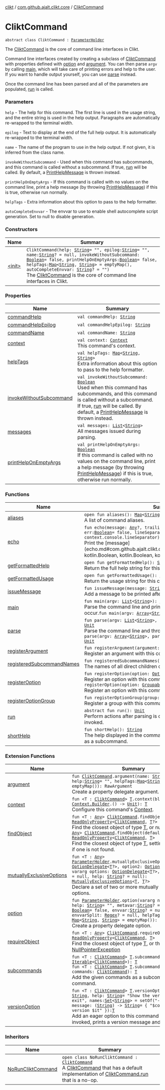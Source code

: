 [clikt](../../index.md) / [com.github.ajalt.clikt.core](../index.md) / [CliktCommand](./index.md)

# CliktCommand

`abstract class CliktCommand : `[`ParameterHolder`](../-parameter-holder/index.md)

The [CliktCommand](./index.md) is the core of command line interfaces in Clikt.

Command line interfaces created by creating a subclass of [CliktCommand](./index.md) with properties defined with
[option](../../com.github.ajalt.clikt.parameters.options/option.md) and [argument](../../com.github.ajalt.clikt.parameters.arguments/argument.md). You can then parse `argv` by calling [main](main.md), which will take care of printing
errors and help to the user. If you want to handle output yourself, you can use [parse](parse.md) instead.

Once the command line has been parsed and all of the parameters are populated, [run](run.md) is called.

### Parameters

`help` - The help for this command. The first line is used in the usage string, and the entire string is
used in the help output. Paragraphs are automatically re-wrapped to the terminal width.

`epilog` - Text to display at the end of the full help output. It is automatically re-wrapped to the
terminal width.

`name` - The name of the program to use in the help output. If not given, it is inferred from the class
name.

`invokeWithoutSubcommand` - Used when this command has subcommands, and this command is called
without a subcommand. If true, [run](run.md) will be called. By default, a [PrintHelpMessage](../-print-help-message/index.md) is thrown instead.

`printHelpOnEmptyArgs` - If this command is called with no values on the command line, print a
help message (by throwing [PrintHelpMessage](../-print-help-message/index.md)) if this is true, otherwise run normally.

`helpTags` - Extra information about this option to pass to the help formatter.

`autoCompleteEnvvar` - The envvar to use to enable shell autocomplete script generation. Set
to null to disable generation.

### Constructors

| Name | Summary |
|---|---|
| [&lt;init&gt;](-init-.md) | `CliktCommand(help: `[`String`](https://kotlinlang.org/api/latest/jvm/stdlib/kotlin/-string/index.html)` = "", epilog: `[`String`](https://kotlinlang.org/api/latest/jvm/stdlib/kotlin/-string/index.html)` = "", name: `[`String`](https://kotlinlang.org/api/latest/jvm/stdlib/kotlin/-string/index.html)`? = null, invokeWithoutSubcommand: `[`Boolean`](https://kotlinlang.org/api/latest/jvm/stdlib/kotlin/-boolean/index.html)` = false, printHelpOnEmptyArgs: `[`Boolean`](https://kotlinlang.org/api/latest/jvm/stdlib/kotlin/-boolean/index.html)` = false, helpTags: `[`Map`](https://kotlinlang.org/api/latest/jvm/stdlib/kotlin.collections/-map/index.html)`<`[`String`](https://kotlinlang.org/api/latest/jvm/stdlib/kotlin/-string/index.html)`, `[`String`](https://kotlinlang.org/api/latest/jvm/stdlib/kotlin/-string/index.html)`> = emptyMap(), autoCompleteEnvvar: `[`String`](https://kotlinlang.org/api/latest/jvm/stdlib/kotlin/-string/index.html)`? = "")`<br>The [CliktCommand](./index.md) is the core of command line interfaces in Clikt. |

### Properties

| Name | Summary |
|---|---|
| [commandHelp](command-help.md) | `val commandHelp: `[`String`](https://kotlinlang.org/api/latest/jvm/stdlib/kotlin/-string/index.html) |
| [commandHelpEpilog](command-help-epilog.md) | `val commandHelpEpilog: `[`String`](https://kotlinlang.org/api/latest/jvm/stdlib/kotlin/-string/index.html) |
| [commandName](command-name.md) | `val commandName: `[`String`](https://kotlinlang.org/api/latest/jvm/stdlib/kotlin/-string/index.html) |
| [context](context.md) | `val context: `[`Context`](../-context/index.md)<br>This command's context. |
| [helpTags](help-tags.md) | `val helpTags: `[`Map`](https://kotlinlang.org/api/latest/jvm/stdlib/kotlin.collections/-map/index.html)`<`[`String`](https://kotlinlang.org/api/latest/jvm/stdlib/kotlin/-string/index.html)`, `[`String`](https://kotlinlang.org/api/latest/jvm/stdlib/kotlin/-string/index.html)`>`<br>Extra information about this option to pass to the help formatter. |
| [invokeWithoutSubcommand](invoke-without-subcommand.md) | `val invokeWithoutSubcommand: `[`Boolean`](https://kotlinlang.org/api/latest/jvm/stdlib/kotlin/-boolean/index.html)<br>Used when this command has subcommands, and this command is called without a subcommand. If true, [run](run.md) will be called. By default, a [PrintHelpMessage](../-print-help-message/index.md) is thrown instead. |
| [messages](messages.md) | `val messages: `[`List`](https://kotlinlang.org/api/latest/jvm/stdlib/kotlin.collections/-list/index.html)`<`[`String`](https://kotlinlang.org/api/latest/jvm/stdlib/kotlin/-string/index.html)`>`<br>All messages issued during parsing. |
| [printHelpOnEmptyArgs](print-help-on-empty-args.md) | `val printHelpOnEmptyArgs: `[`Boolean`](https://kotlinlang.org/api/latest/jvm/stdlib/kotlin/-boolean/index.html)<br>If this command is called with no values on the command line, print a help message (by throwing [PrintHelpMessage](../-print-help-message/index.md)) if this is true, otherwise run normally. |

### Functions

| Name | Summary |
|---|---|
| [aliases](aliases.md) | `open fun aliases(): `[`Map`](https://kotlinlang.org/api/latest/jvm/stdlib/kotlin.collections/-map/index.html)`<`[`String`](https://kotlinlang.org/api/latest/jvm/stdlib/kotlin/-string/index.html)`, `[`List`](https://kotlinlang.org/api/latest/jvm/stdlib/kotlin.collections/-list/index.html)`<`[`String`](https://kotlinlang.org/api/latest/jvm/stdlib/kotlin/-string/index.html)`>>`<br>A list of command aliases. |
| [echo](echo.md) | `fun echo(message: `[`Any`](https://kotlinlang.org/api/latest/jvm/stdlib/kotlin/-any/index.html)`?, trailingNewline: `[`Boolean`](https://kotlinlang.org/api/latest/jvm/stdlib/kotlin/-boolean/index.html)` = true, err: `[`Boolean`](https://kotlinlang.org/api/latest/jvm/stdlib/kotlin/-boolean/index.html)` = false, lineSeparator: `[`String`](https://kotlinlang.org/api/latest/jvm/stdlib/kotlin/-string/index.html)` = context.console.lineSeparator): `[`Unit`](https://kotlinlang.org/api/latest/jvm/stdlib/kotlin/-unit/index.html)<br>Print the [message](echo.md#com.github.ajalt.clikt.core.CliktCommand$echo(kotlin.Any, kotlin.Boolean, kotlin.Boolean, kotlin.String)/message) to the screen. |
| [getFormattedHelp](get-formatted-help.md) | `open fun getFormattedHelp(): `[`String`](https://kotlinlang.org/api/latest/jvm/stdlib/kotlin/-string/index.html)<br>Return the full help string for this command. |
| [getFormattedUsage](get-formatted-usage.md) | `open fun getFormattedUsage(): `[`String`](https://kotlinlang.org/api/latest/jvm/stdlib/kotlin/-string/index.html)<br>Return the usage string for this command. |
| [issueMessage](issue-message.md) | `fun issueMessage(message: `[`String`](https://kotlinlang.org/api/latest/jvm/stdlib/kotlin/-string/index.html)`): `[`Unit`](https://kotlinlang.org/api/latest/jvm/stdlib/kotlin/-unit/index.html)<br>Add a message to be printed after parsing |
| [main](main.md) | `fun main(argv: `[`List`](https://kotlinlang.org/api/latest/jvm/stdlib/kotlin.collections/-list/index.html)`<`[`String`](https://kotlinlang.org/api/latest/jvm/stdlib/kotlin/-string/index.html)`>): `[`Unit`](https://kotlinlang.org/api/latest/jvm/stdlib/kotlin/-unit/index.html)<br>Parse the command line and print helpful output if any errors occur.`fun main(argv: `[`Array`](https://kotlinlang.org/api/latest/jvm/stdlib/kotlin/-array/index.html)`<`[`String`](https://kotlinlang.org/api/latest/jvm/stdlib/kotlin/-string/index.html)`>): `[`Unit`](https://kotlinlang.org/api/latest/jvm/stdlib/kotlin/-unit/index.html) |
| [parse](parse.md) | `fun parse(argv: `[`List`](https://kotlinlang.org/api/latest/jvm/stdlib/kotlin.collections/-list/index.html)`<`[`String`](https://kotlinlang.org/api/latest/jvm/stdlib/kotlin/-string/index.html)`>, parentContext: `[`Context`](../-context/index.md)`? = null): `[`Unit`](https://kotlinlang.org/api/latest/jvm/stdlib/kotlin/-unit/index.html)<br>Parse the command line and throw an exception if parsing fails.`fun parse(argv: `[`Array`](https://kotlinlang.org/api/latest/jvm/stdlib/kotlin/-array/index.html)`<`[`String`](https://kotlinlang.org/api/latest/jvm/stdlib/kotlin/-string/index.html)`>, parentContext: `[`Context`](../-context/index.md)`? = null): `[`Unit`](https://kotlinlang.org/api/latest/jvm/stdlib/kotlin/-unit/index.html) |
| [registerArgument](register-argument.md) | `fun registerArgument(argument: `[`Argument`](../../com.github.ajalt.clikt.parameters.arguments/-argument/index.md)`): `[`Unit`](https://kotlinlang.org/api/latest/jvm/stdlib/kotlin/-unit/index.html)<br>Register an argument with this command. |
| [registeredSubcommandNames](registered-subcommand-names.md) | `fun registeredSubcommandNames(): `[`List`](https://kotlinlang.org/api/latest/jvm/stdlib/kotlin.collections/-list/index.html)`<`[`String`](https://kotlinlang.org/api/latest/jvm/stdlib/kotlin/-string/index.html)`>`<br>The names of all direct children of this command |
| [registerOption](register-option.md) | `fun registerOption(option: `[`Option`](../../com.github.ajalt.clikt.parameters.options/-option/index.md)`): `[`Unit`](https://kotlinlang.org/api/latest/jvm/stdlib/kotlin/-unit/index.html)<br>Register an option with this command.`open fun registerOption(option: `[`GroupableOption`](../-groupable-option/index.md)`): `[`Unit`](https://kotlinlang.org/api/latest/jvm/stdlib/kotlin/-unit/index.html)<br>Register an option with this command or group. |
| [registerOptionGroup](register-option-group.md) | `fun registerOptionGroup(group: `[`ParameterGroup`](../../com.github.ajalt.clikt.parameters.groups/-parameter-group/index.md)`): `[`Unit`](https://kotlinlang.org/api/latest/jvm/stdlib/kotlin/-unit/index.html)<br>Register a group with this command. |
| [run](run.md) | `abstract fun run(): `[`Unit`](https://kotlinlang.org/api/latest/jvm/stdlib/kotlin/-unit/index.html)<br>Perform actions after parsing is complete and this command is invoked. |
| [shortHelp](short-help.md) | `fun shortHelp(): `[`String`](https://kotlinlang.org/api/latest/jvm/stdlib/kotlin/-string/index.html)<br>The help displayed in the commands list when this command is used as a subcommand. |

### Extension Functions

| Name | Summary |
|---|---|
| [argument](../../com.github.ajalt.clikt.parameters.arguments/argument.md) | `fun `[`CliktCommand`](./index.md)`.argument(name: `[`String`](https://kotlinlang.org/api/latest/jvm/stdlib/kotlin/-string/index.html)` = "", help: `[`String`](https://kotlinlang.org/api/latest/jvm/stdlib/kotlin/-string/index.html)` = "", helpTags: `[`Map`](https://kotlinlang.org/api/latest/jvm/stdlib/kotlin.collections/-map/index.html)`<`[`String`](https://kotlinlang.org/api/latest/jvm/stdlib/kotlin/-string/index.html)`, `[`String`](https://kotlinlang.org/api/latest/jvm/stdlib/kotlin/-string/index.html)`> = emptyMap()): RawArgument`<br>Create a property delegate argument. |
| [context](../context.md) | `fun <T : `[`CliktCommand`](./index.md)`> `[`T`](../context.md#T)`.context(block: `[`Context.Builder`](../-context/-builder/index.md)`.() -> `[`Unit`](https://kotlinlang.org/api/latest/jvm/stdlib/kotlin/-unit/index.html)`): `[`T`](../context.md#T)<br>Configure this command's [Context](../-context/index.md). |
| [findObject](../find-object.md) | `fun <T : `[`Any`](https://kotlinlang.org/api/latest/jvm/stdlib/kotlin/-any/index.html)`> `[`CliktCommand`](./index.md)`.findObject(): `[`ReadOnlyProperty`](https://kotlinlang.org/api/latest/jvm/stdlib/kotlin.properties/-read-only-property/index.html)`<`[`CliktCommand`](./index.md)`, `[`T`](../find-object.md#T)`?>`<br>Find the closest object of type [T](../find-object.md#T), or null`fun <T : `[`Any`](https://kotlinlang.org/api/latest/jvm/stdlib/kotlin/-any/index.html)`> `[`CliktCommand`](./index.md)`.findObject(default: () -> `[`T`](../find-object.md#T)`): `[`ReadOnlyProperty`](https://kotlinlang.org/api/latest/jvm/stdlib/kotlin.properties/-read-only-property/index.html)`<`[`CliktCommand`](./index.md)`, `[`T`](../find-object.md#T)`>`<br>Find the closest object of type [T](../find-object.md#T), setting `context.obj` if one is not found. |
| [mutuallyExclusiveOptions](../../com.github.ajalt.clikt.parameters.groups/mutually-exclusive-options.md) | `fun <T : `[`Any`](https://kotlinlang.org/api/latest/jvm/stdlib/kotlin/-any/index.html)`> `[`ParameterHolder`](../-parameter-holder/index.md)`.mutuallyExclusiveOptions(option1: `[`OptionDelegate`](../../com.github.ajalt.clikt.parameters.options/-option-delegate/index.md)`<`[`T`](../../com.github.ajalt.clikt.parameters.groups/mutually-exclusive-options.md#T)`?>, option2: `[`OptionDelegate`](../../com.github.ajalt.clikt.parameters.options/-option-delegate/index.md)`<`[`T`](../../com.github.ajalt.clikt.parameters.groups/mutually-exclusive-options.md#T)`?>, vararg options: `[`OptionDelegate`](../../com.github.ajalt.clikt.parameters.options/-option-delegate/index.md)`<`[`T`](../../com.github.ajalt.clikt.parameters.groups/mutually-exclusive-options.md#T)`?>, name: `[`String`](https://kotlinlang.org/api/latest/jvm/stdlib/kotlin/-string/index.html)`? = null, help: `[`String`](https://kotlinlang.org/api/latest/jvm/stdlib/kotlin/-string/index.html)`? = null): `[`MutuallyExclusiveOptions`](../../com.github.ajalt.clikt.parameters.groups/-mutually-exclusive-options/index.md)`<`[`T`](../../com.github.ajalt.clikt.parameters.groups/mutually-exclusive-options.md#T)`, `[`T`](../../com.github.ajalt.clikt.parameters.groups/mutually-exclusive-options.md#T)`?>`<br>Declare a set of two or more mutually exclusive options. |
| [option](../../com.github.ajalt.clikt.parameters.options/option.md) | `fun `[`ParameterHolder`](../-parameter-holder/index.md)`.option(vararg names: `[`String`](https://kotlinlang.org/api/latest/jvm/stdlib/kotlin/-string/index.html)`, help: `[`String`](https://kotlinlang.org/api/latest/jvm/stdlib/kotlin/-string/index.html)` = "", metavar: `[`String`](https://kotlinlang.org/api/latest/jvm/stdlib/kotlin/-string/index.html)`? = null, hidden: `[`Boolean`](https://kotlinlang.org/api/latest/jvm/stdlib/kotlin/-boolean/index.html)` = false, envvar: `[`String`](https://kotlinlang.org/api/latest/jvm/stdlib/kotlin/-string/index.html)`? = null, envvarSplit: `[`Regex`](https://kotlinlang.org/api/latest/jvm/stdlib/kotlin.text/-regex/index.html)`? = null, helpTags: `[`Map`](https://kotlinlang.org/api/latest/jvm/stdlib/kotlin.collections/-map/index.html)`<`[`String`](https://kotlinlang.org/api/latest/jvm/stdlib/kotlin/-string/index.html)`, `[`String`](https://kotlinlang.org/api/latest/jvm/stdlib/kotlin/-string/index.html)`> = emptyMap()): `[`RawOption`](../../com.github.ajalt.clikt.parameters.options/-raw-option.md)<br>Create a property delegate option. |
| [requireObject](../require-object.md) | `fun <T : `[`Any`](https://kotlinlang.org/api/latest/jvm/stdlib/kotlin/-any/index.html)`> `[`CliktCommand`](./index.md)`.requireObject(): `[`ReadOnlyProperty`](https://kotlinlang.org/api/latest/jvm/stdlib/kotlin.properties/-read-only-property/index.html)`<`[`CliktCommand`](./index.md)`, `[`T`](../require-object.md#T)`>`<br>Find the closest object of type [T](../require-object.md#T), or throw a [NullPointerException](https://kotlinlang.org/api/latest/jvm/stdlib/kotlin/-null-pointer-exception/index.html) |
| [subcommands](../subcommands.md) | `fun <T : `[`CliktCommand`](./index.md)`> `[`T`](../subcommands.md#T)`.subcommands(commands: `[`Iterable`](https://kotlinlang.org/api/latest/jvm/stdlib/kotlin.collections/-iterable/index.html)`<`[`CliktCommand`](./index.md)`>): `[`T`](../subcommands.md#T)<br>`fun <T : `[`CliktCommand`](./index.md)`> `[`T`](../subcommands.md#T)`.subcommands(vararg commands: `[`CliktCommand`](./index.md)`): `[`T`](../subcommands.md#T)<br>Add the given commands as a subcommand of this command. |
| [versionOption](../../com.github.ajalt.clikt.parameters.options/version-option.md) | `fun <T : `[`CliktCommand`](./index.md)`> `[`T`](../../com.github.ajalt.clikt.parameters.options/version-option.md#T)`.versionOption(version: `[`String`](https://kotlinlang.org/api/latest/jvm/stdlib/kotlin/-string/index.html)`, help: `[`String`](https://kotlinlang.org/api/latest/jvm/stdlib/kotlin/-string/index.html)` = "Show the version and exit", names: `[`Set`](https://kotlinlang.org/api/latest/jvm/stdlib/kotlin.collections/-set/index.html)`<`[`String`](https://kotlinlang.org/api/latest/jvm/stdlib/kotlin/-string/index.html)`> = setOf("--version"), message: (`[`String`](https://kotlinlang.org/api/latest/jvm/stdlib/kotlin/-string/index.html)`) -> `[`String`](https://kotlinlang.org/api/latest/jvm/stdlib/kotlin/-string/index.html)` = { "$commandName version $it" }): `[`T`](../../com.github.ajalt.clikt.parameters.options/version-option.md#T)<br>Add an eager option to this command that, when invoked, prints a version message and exits. |

### Inheritors

| Name | Summary |
|---|---|
| [NoRunCliktCommand](../-no-run-clikt-command/index.md) | `open class NoRunCliktCommand : `[`CliktCommand`](./index.md)<br>A [CliktCommand](./index.md) that has a default implementation of [CliktCommand.run](run.md) that is a no-op. |
